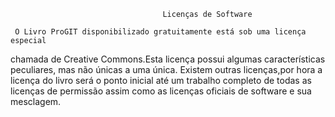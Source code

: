                                       Licenças de Software

     O Livro ProGIT disponibilizado gratuitamente está sob uma licença especial
 chamada de Creative Commons.Esta licença possui algumas características 
peculiares, mas não únicas a uma única. Existem outras licenças,por hora a
 licença do livro será o ponto inicial até um trabalho completo de todas as 
licenças de permissão assim como as licenças oficiais de software e sua
 mesclagem. 
